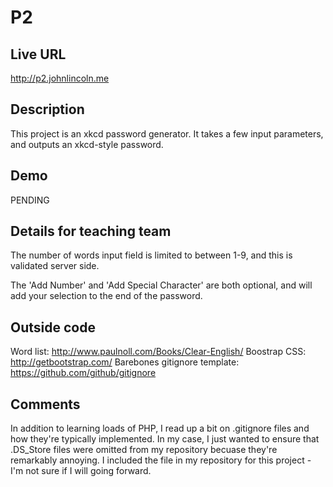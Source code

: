 # P2

## Live URL
<http://p2.johnlincoln.me>

## Description
This project is an xkcd password generator. It takes a few input parameters, and outputs an xkcd-style password.

## Demo
PENDING

## Details for teaching team
The number of words input field is limited to between 1-9, and this is validated server side.

The 'Add Number' and 'Add Special Character' are both optional, and will add your selection to the end of the password.

## Outside code
Word list: <http://www.paulnoll.com/Books/Clear-English/>
Boostrap CSS: <http://getbootstrap.com/>
Barebones gitignore template: <https://github.com/github/gitignore>

## Comments
In addition to learning loads of PHP, I read up a bit on .gitignore files and how they're typically implemented. In my case, I just wanted to ensure that .DS_Store files were omitted from my repository becuase they're remarkably annoying. I included the file in my repository for this project - I'm not sure if I will going forward.
